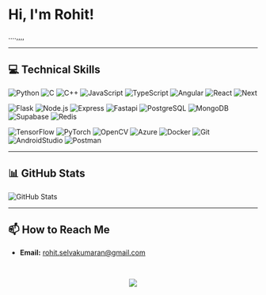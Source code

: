 # Hi, I'm Rohit! 

....,,,,

---

## 💻 Technical Skills

![Python](https://skillicons.dev/icons?i=python)
![C](https://skillicons.dev/icons?i=c)
![C++](https://skillicons.dev/icons?i=cpp)
![JavaScript](https://skillicons.dev/icons?i=js)
![TypeScript](https://skillicons.dev/icons?i=ts)
![Angular](https://skillicons.dev/icons?i=angular)
![React](https://skillicons.dev/icons?i=react)
![Next](https://skillicons.dev/icons?i=nextjs)

![Flask](https://skillicons.dev/icons?i=flask)
![Node.js](https://skillicons.dev/icons?i=nodejs)
![Express](https://skillicons.dev/icons?i=express)
![Fastapi](https://skillicons.dev/icons?i=fastapi)
![PostgreSQL](https://skillicons.dev/icons?i=postgres)
![MongoDB](https://skillicons.dev/icons?i=mongodb)
![Supabase](https://skillicons.dev/icons?i=supabase)
![Redis](https://skillicons.dev/icons?i=redis)

![TensorFlow](https://skillicons.dev/icons?i=tensorflow)
![PyTorch](https://skillicons.dev/icons?i=pytorch)
![OpenCV](https://skillicons.dev/icons?i=opencv)
![Azure](https://skillicons.dev/icons?i=azure)
![Docker](https://skillicons.dev/icons?i=docker)
![Git](https://skillicons.dev/icons?i=git)
![AndroidStudio](https://skillicons.dev/icons?i=androidstudio)
![Postman](https://skillicons.dev/icons?i=postman)

---

## 📊 GitHub Stats
  
![GitHub Stats](https://github-readme-stats.vercel.app/api?username=RO-HIT17&show_icons=true&theme=github_dark&count_private=true&include_all_commits=true)

---

## 📫 How to Reach Me

- **Email:** rohit.selvakumaran@gmail.com

<br><p align="center">
  <a href="https://github.com/RO-HIT17"><img src="https://komarev.com/ghpvc/?username=RO-HIT17&color=blueviolet" /></a>
</p>
